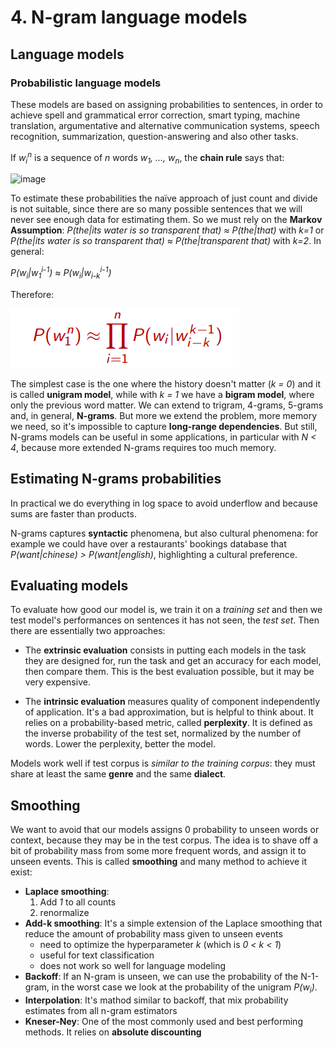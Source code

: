 # 4. N-gram language models

## Language models

### Probabilistic language models

These models are based on assigning probabilities to sentences, in order to achieve spell and grammatical error correction, smart typing, machine translation, argumentative and alternative communication systems, speech recognition, summarization, question-answering and also other tasks.

If _w<sub>i</sub><sup>n</sup>_ is a sequence of _n_ words _w<sub>1</sub>, …, w<sub>n</sub>_, the **chain rule** says that:

![image](https://user-images.githubusercontent.com/31796254/135098719-12d404c1-9a97-4ec1-9845-d3cfa50d04fd.png)

To estimate these probabilities the naïve approach of just count and divide is not suitable, since there are so many possible sentences that we will never see enough data for estimating them. So we must rely on the **Markov Assumption**:
_P(the|its water is so transparent that) ≈ P(the|that)_ with _k=1_ or _P(the|its water is so transparent that) ≈ P(the|transparent that)_ with _k=2_. In general:

_P(w<sub>i</sub>|w<sub>1</sub><sup>i-1</sup>) ≈ P(w<sub>i</sub>|w<sub>i-k</sub><sup>i-1</sup>)_

Therefore:

![](assets/markdown-img-paste-20211005142754224.png)

The simplest case is the one where the history doesn't matter (_k = 0_) and it is called **unigram model**, while with _k = 1_ we have a **bigram model**, where only the previous word matter. We can extend to trigram, 4-grams, 5-grams and, in general, **N-grams**. But more we extend the problem, more memory we need, so it's impossible to capture **long-range dependencies**. But still, N-grams models can be useful in some applications, in particular with _N < 4_, because more extended N-grams requires too much memory.

## Estimating N-grams probabilities

In practical we do everything in log space to avoid underflow and because sums are faster than products.

N-grams captures **syntactic** phenomena, but also cultural phenomena: for example we could have over a restaurants' bookings database that _P(want|chinese) > P(want|english)_, highlighting a cultural preference.

## Evaluating models

To evaluate how good our model is, we train it on a _training set_ and then we test model's performances on sentences it has not seen, the _test set_. Then there are essentially two approaches:

 - The **extrinsic evaluation** consists in putting each models in the task they are designed for, run the task and get an accuracy for each model, then compare them. This is the best evaluation possible, but it may be very expensive.

 - The **intrinsic evaluation** measures quality of component independently of application. It's a bad approximation, but is helpful to think about. It relies on a probability-based metric, called **perplexity**. It is defined as the inverse probability of the test set, normalized by the number of words. Lower the perplexity, better the model.

Models work well if test corpus is _similar to the training corpus_: they must share at least the same **genre** and the same **dialect**.

## Smoothing

We want to avoid that our models assigns 0 probability to unseen words or context, because they may be in the test corpus. The idea is to shave off a bit of probability mass from some more frequent words, and assign it to unseen events. This is called **smoothing** and many method to achieve it exist:

 - **Laplace smoothing**:
   1. Add _1_ to all counts
   2. renormalize
 - **Add-k smoothing**: It's a simple extension of the Laplace smoothing that reduce the amount of probability mass given to unseen events
   - need to optimize the hyperparameter _k_ (which is _0 < k < 1_)
   - useful for text classification
   - does not work so well for language modeling
 - **Backoff**: If an N-gram is unseen, we can use the probability of the N-1-gram, in the worst case we look at the probability of the unigram _P(w<sub>i</sub>)_.
 - **Interpolation**: It's mathod similar to backoff, that mix probability estimates from all n-gram estimators
 - **Kneser-Ney**: One of the most commonly used and best performing methods. It relies on **absolute discounting**
